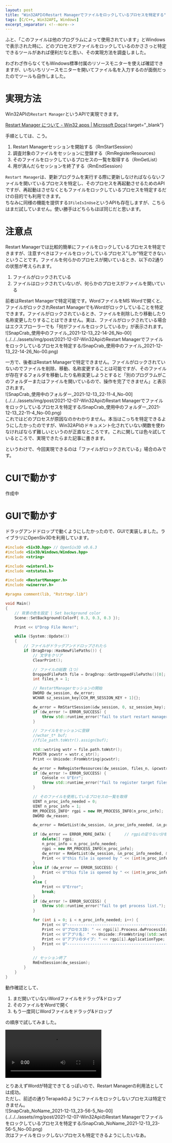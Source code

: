 ```yaml
---
layout: post
title: "Win32APIのRestart Managerでファイルをロックしているプロセスを特定する"
tags: [C/C++, Win32API, Windows]
excerpt_separator: <!--more-->
---
```


ふと、「このファイルは他のプログラムによって使用されています」とWindowsで表示された時に、どのプロセスがファイルをロックしているのかささっと特定できるツールがあれば便利だなと思い、その実現方法を調査しました。  

わざわざ作らなくてもWindows標準付属のリソースモニターを使えば確認できますが、いちいちリソースモニターを開いてファイル名を入力するのが面倒だったのでツールも自作しました。

<!--more-->  

# 実現方法

Win32APIの``Restart Manager``というAPIで実現できます。  

[Restart Manager について - Win32 apps \| Microsoft Docs](https://docs.microsoft.com/ja-jp/windows/win32/rstmgr/about-restart-manager){:target="_blank"}  

手順としては、こう。  

1. Restart Managerセッションを開始する（RmStartSession）
2. 調査対象のファイルをセッションに登録する（RmRegisterResources）
3. そのファイルをロックしているプロセスの一覧を取得する（RmGetList）
4. 用が済んだらセッションを終了する（RmEndSession）

``Restart Manager``は、更新プログラムを実行する際に更新しなければならないファイルを開いているプロセスを特定し、そのプロセスを再起動させるためのAPIですが、再起動はさせなくともファイルをロックしているプロセスを特定するだけの目的でも利用できます。  
ちなみに同様の機能を提供する``IFileIsInUse``というAPIも存在しますが、こちらはまだ試していません。使い勝手はどちらもほぼ同じだと思います。

# 注意点

Restart Managerでは比較的簡単にファイルをロックしているプロセスを特定できますが、注意すべきはファイルをロックしているプロセス"しか"特定できないということです。ファイルを何らかのプロセスが開いているとき、以下の2通りの状態が考えられます。  

1. ファイルがロックされている
2. ファイルはロックされていないが、何らかのプロセスがファイルを開いている

前者はRestart Managerで特定可能です。WordファイルをMS Wordで開くと、ファイルがロックされRestart ManagerでもWordがロックしていることを特定できます。ファイルがロックされているとき、ファイルを削除したり移動したり名称変更したりすることはできません。実は、ファイルがロックされている場合はエクスプローラーでも「何がファイルをロックしているか」が表示されます。  
![SnapCrab_使用中のファイル_2021-12-13_22-14-26_No-00](../../../assets/img/post/2021-12-07-Win32ApiのRestart Managerでファイルをロックしているプロセスを特定する/SnapCrab_使用中のファイル_2021-12-13_22-14-26_No-00.png)  

一方で、後者はRestart Managerで特定できません。ファイルがロックされていないのでファイルを削除、移動、名称変更することは可能ですが、そのファイルが存在するフォルダを移動したり名称変更しようとすると「別のプログラムがこのフォルダーまたはファイルを開いているので、操作を完了できません」と表示されます。  
![SnapCrab_使用中のフォルダー_2021-12-13_22-11-4_No-00](../../../assets/img/post/2021-12-07-Win32ApiのRestart Managerでファイルをロックしているプロセスを特定する/SnapCrab_使用中のフォルダー_2021-12-13_22-11-4_No-00.png)  
これではどのプロセスが原因なのかわかりません。本当はこっちを特定できるようにしたかったのですが、Win32APIのドキュメント化されていない関数を使わなければならず難しいというのが正直なところです。これに関しては色々試しているところで、実現できたらまた記事に書きます。  

というわけで、今回実現できるのは「ファイルがロックされている」場合のみです。

# CUIで動かす

作成中

# GUIで動かす

ドラッグアンドドロップで動くようにしたかったので、GUIで実装しました。ライブラリにOpenSiv3Dを利用しています。

```c++
#include <Siv3D.hpp> // OpenSiv3D v0.6.3
#include <Siv3D/Windows/Windows.hpp>
#include <string>

#include <winternl.h>
#include <ntstatus.h>

#include <RestartManager.h>
#include <winerror.h>

#pragma comment(lib, "Rstrtmgr.lib")

void Main()
{
	// 背景の色を設定 | Set background color
	Scene::SetBackground(ColorF{ 0.3, 0.3, 0.3 });

	Print << U"Drop File Here!";

	while (System::Update())
	{
		// ファイルがドラッグアンドドロップされたら
		if (DragDrop::HasNewFilePaths()) {
			// 文字をクリア
			ClearPrint();

			// ファイルの総数（1つ）
			DroppedFilePath file = DragDrop::GetDroppedFilePaths()[0];
			int files_n = 1;

			// RestartManagerセッションの開始
			DWORD dw_session, dw_error;
			WCHAR sz_session_key[CCH_RM_SESSION_KEY + 1]{};

			dw_error = RmStartSession(&dw_session, 0, sz_session_key);
			if (dw_error != ERROR_SUCCESS) {
				throw std::runtime_error("fail to start restart manager.");
			}

			// ファイルをセッションに登録
			//wchar_t* buf;
			//file_path.toWstr().assign(buf);

			std::wstring wstr = file.path.toWstr();
			PCWSTR pcwstr = wstr.c_str();
			Print << Unicode::FromWstring(pcwstr);

			dw_error = RmRegisterResources(dw_session, files_n, &pcwstr, 0, NULL, 0, NULL);
			if (dw_error != ERROR_SUCCESS) {
				Console << U"Err";
				throw std::runtime_error("fail to register target files.");
			}

			// そのファイルを使用しているプロセスの一覧を取得
			UINT n_proc_info_needed = 0;
			UINT n_proc_info = 1;
			RM_PROCESS_INFO* rgpi = new RM_PROCESS_INFO[n_proc_info];
			DWORD dw_reason;

			dw_error = RmGetList(dw_session, &n_proc_info_needed, &n_proc_info, rgpi, &dw_reason);

			if (dw_error == ERROR_MORE_DATA) {		// rgpiの足りない分を追加
				delete[] rgpi;
				n_proc_info = n_proc_info_needed;
				rgpi = new RM_PROCESS_INFO[n_proc_info];
				dw_error = RmGetList(dw_session, &n_proc_info_needed, &n_proc_info, rgpi, &dw_reason);	// もう一度取得
				Print << U"this file is opened by " << (int)n_proc_info_needed << U" processes.";
			}
			else if (dw_error == ERROR_SUCCESS) {
				Print << U"this file is opened by " << (int)n_proc_info_needed << U" processes.";
			}
			else {
				Print << U"Error";
				break;
			}
			if (dw_error != ERROR_SUCCESS) {
				throw std::runtime_error("fail to get process list.");
			}

			for (int i = 0; i < n_proc_info_needed; i++) {
				Print << U"---------------------------------------------------------------";
				Print << U"プロセスID: " << rgpi[i].Process.dwProcessId;
				Print << U"アプリ名: " << Unicode::FromWstring((std::wstring)rgpi[i].strAppName);
				Print << U"アプリのタイプ: " << rgpi[i].ApplicationType;
				Print << U"---------------------------------------------------------------";
			}

			// セッション終了
			RmEndSession(dw_session);
		}
	}
}
```


動作確認として、

1. まだ開いていないWordファイルをドラッグ&ドロップ
2. そのファイルをWordで開く
3. もう一度同じWordファイルをドラッグ&ドロップ

の順序で試してみました。  

<video src="../../../assets/img/post/rmwhichgi.mp4" controls></video>

とりあえずWordが特定できてるっぽいので、Restart Managerの利用法としては成功。  
ただし、前述の通りTerapadのようにファイルをロックしないプロセスは特定できません。  
![SnapCrab_NoName_2021-12-13_23-56-5_No-00](../../../assets/img/post/2021-12-07-Win32ApiのRestart Managerでファイルをロックしているプロセスを特定する/SnapCrab_NoName_2021-12-13_23-56-5_No-00.png)  
次はファイルをロックしないプロセスも特定できるようにしたいなあ。
